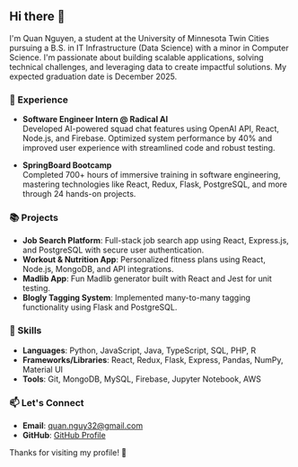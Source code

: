 ## Hi there 👋

I'm Quan Nguyen, a student at the University of Minnesota Twin Cities pursuing a B.S. in IT Infrastructure (Data Science) with a minor in Computer Science. I'm passionate about building scalable applications, solving technical challenges, and leveraging data to create impactful solutions. My expected graduation date is December 2025.

### 🔭 Experience
- **Software Engineer Intern @ Radical AI**  
  Developed AI-powered squad chat features using OpenAI API, React, Node.js, and Firebase. Optimized system performance by 40% and improved user experience with streamlined code and robust testing.
  
- **SpringBoard Bootcamp**  
  Completed 700+ hours of immersive training in software engineering, mastering technologies like React, Redux, Flask, PostgreSQL, and more through 24 hands-on projects.

### 📚 Projects
- **Job Search Platform**: Full-stack job search app using React, Express.js, and PostgreSQL with secure user authentication.  
- **Workout & Nutrition App**: Personalized fitness plans using React, Node.js, MongoDB, and API integrations.  
- **Madlib App**: Fun Madlib generator built with React and Jest for unit testing.  
- **Blogly Tagging System**: Implemented many-to-many tagging functionality using Flask and PostgreSQL.

### 🌱 Skills
- **Languages**: Python, JavaScript, Java, TypeScript, SQL, PHP, R  
- **Frameworks/Libraries**: React, Redux, Flask, Express, Pandas, NumPy, Material UI  
- **Tools**: Git, MongoDB, MySQL, Firebase, Jupyter Notebook, AWS  

### 📫 Let's Connect
- **Email**: [quan.nguy32@gmail.com](mailto:quan.nguy32@gmail.com)   
- **GitHub**: [GitHub Profile](https://github.com/quan-nguyen-2)  

Thanks for visiting my profile! 🚀
